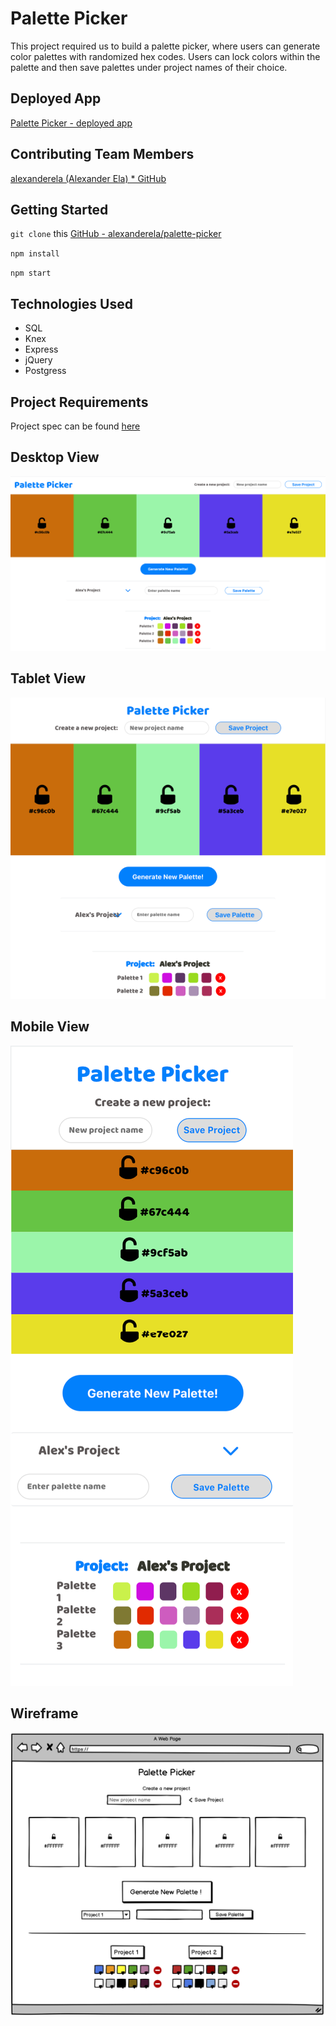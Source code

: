 # Palette Picker
This project required us to build a palette picker, where users can generate color palettes with randomized hex codes. Users can lock colors within the palette and then save palettes under project names of their choice.

## Deployed App
[Palette Picker - deployed app](https://palette-picker-alexanderela.herokuapp.com/)

## Contributing Team Members
[alexanderela (Alexander Ela) * GitHub](https://github.com/alexanderela)

## Getting Started
`git clone` this [GitHub - alexanderela/palette-picker](https://github.com/alexanderela/palette-picker)

`npm install`

`npm start`

## Technologies Used
- SQL
- Knex
- Express
- jQuery
- Postgress

## Project Requirements
Project spec can be found [here](http://frontend.turing.io/projects/palette-picker.html)

## Desktop View
![Alt text](./public/assets/palette-picker-desktop.png "Desktop view")

## Tablet View
![Alt text](./public/assets/palette-picker-tablet.png "Tablet view")

## Mobile View
![Alt text](./public/assets/palette-picker-mobile.png "Mobile view")

## Wireframe
![Alt text](./public/assets/Palette_Picker_Wireframe.png "Wireframe")
